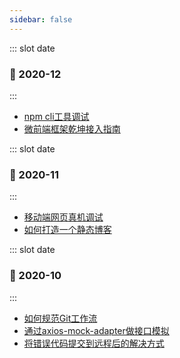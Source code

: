 ```yaml
---
sidebar: false
---
```

<BlogList>

::: slot date
### :date: 2020-12
:::

- [npm cli工具调试](2020-12-02-npm-cli-debug)
- [微前端框架乾坤接入指南](2020-12-02-microfrontend-guide)

</BlogList>

<BlogList>

::: slot date
### :date: 2020-11
:::

- [移动端网页真机调试](2020-11-23-debug-mobile-website)
- [如何打造一个静态博客](2020-11-12-how-to-write-and-deploy-cms)

</BlogList>

<BlogList>

::: slot date
### :date: 2020-10
:::

- [如何规范Git工作流](2020-10-12-git-work-flow)
- [通过axios-mock-adapter做接口模拟](2020-10-10-axios-mock-adapter)
- [将错误代码提交到远程后的解决方式](2020-10-08-git-error-push-resolve)

</BlogList>